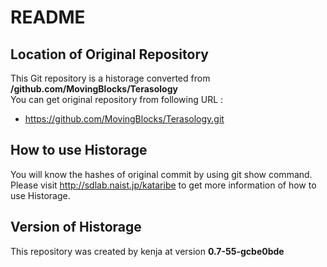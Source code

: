 # README
## Location of Original Repository
This Git repository is a historage converted from **/github.com/MovingBlocks/Terasology**  
You can get original repository from following URL :

- https://github.com/MovingBlocks/Terasology.git

## How to use Historage
You will know the hashes of original commit by using git show command.  
Please visit <http://sdlab.naist.jp/kataribe> to get more information of how to use Historage.

## Version of Historage
This repository was created by kenja at version **0.7-55-gcbe0bde**
